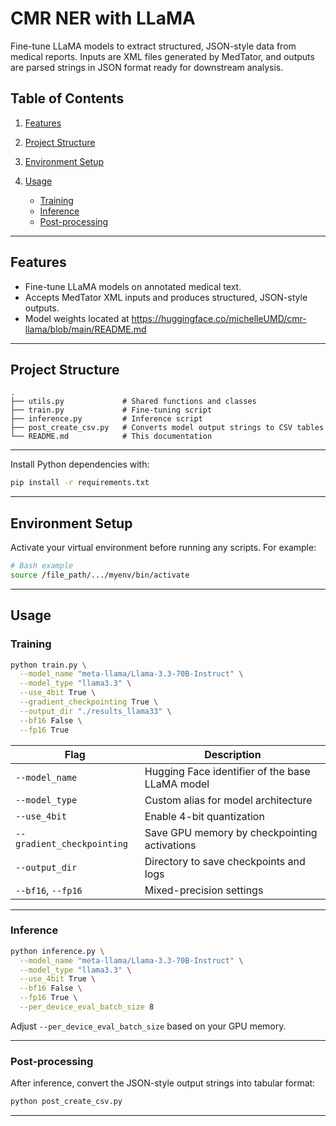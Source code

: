 # CMR NER with LLaMA
Fine-tune LLaMA models to extract structured, JSON-style data from medical reports. Inputs are XML files generated by MedTator, and outputs are parsed strings in JSON format ready for downstream analysis.

## Table of Contents

1. [Features](#features)
2. [Project Structure](#project-structure)
3. [Environment Setup](#environment-setup)
4. [Usage](#usage)

   * [Training](#training)
   * [Inference](#inference)
   * [Post-processing](#post-processing)

---

## Features

* Fine-tune LLaMA models on annotated medical text.
* Accepts MedTator XML inputs and produces structured, JSON-style outputs.
* Model weights located at https://huggingface.co/michelleUMD/cmr-llama/blob/main/README.md

---

## Project Structure

```plaintext
.
├── utils.py             # Shared functions and classes
├── train.py             # Fine-tuning script
├── inference.py         # Inference script
├── post_create_csv.py   # Converts model output strings to CSV tables
└── README.md            # This documentation
```

---

Install Python dependencies with:

```bash
pip install -r requirements.txt
```

---

## Environment Setup

Activate your virtual environment before running any scripts. For example:

```bash
# Bash example
source /file_path/.../myenv/bin/activate
```

---

## Usage

### Training

```bash
python train.py \
  --model_name "meta-llama/Llama-3.3-70B-Instruct" \
  --model_type "llama3.3" \
  --use_4bit True \
  --gradient_checkpointing True \
  --output_dir "./results_llama33" \
  --bf16 False \
  --fp16 True
```

| Flag                       | Description                                     |
| -------------------------- | ----------------------------------------------- |
| `--model_name`             | Hugging Face identifier of the base LLaMA model |
| `--model_type`             | Custom alias for model architecture             |
| `--use_4bit`               | Enable 4-bit quantization                       |
| `--gradient_checkpointing` | Save GPU memory by checkpointing activations    |
| `--output_dir`             | Directory to save checkpoints and logs          |
| `--bf16`, `--fp16`         | Mixed-precision settings                        |

---

### Inference

```bash
python inference.py \
  --model_name "meta-llama/Llama-3.3-70B-Instruct" \
  --model_type "llama3.3" \
  --use_4bit True \
  --bf16 False \
  --fp16 True \
  --per_device_eval_batch_size 8
```

Adjust `--per_device_eval_batch_size` based on your GPU memory.

---

### Post-processing

After inference, convert the JSON-style output strings into tabular format:

```bash
python post_create_csv.py 
```

---